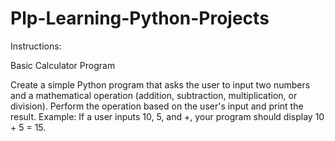 # Plp-Learning-Python-Projects
Instructions:

Basic Calculator Program

Create a simple Python program that asks the user to input two numbers
and a mathematical operation (addition, subtraction, multiplication, or division).
Perform the operation based on the user's input and print the result.
Example: If a user inputs 10, 5, and +, your program should display 10 + 5 = 15.
